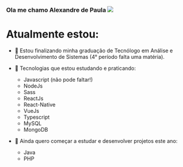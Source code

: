 ### Ola me chamo Alexandre de Paula <img src="https://img.icons8.com/arcade/32/000000/pizza.png"/>

<h1> Atualmente estou: </h1>


- 🌱 Estou finalizando minha graduação de Tecnólogo em Análise e Desenvolvimento de Sistemas (4° período falta uma matéria).

- 🌱 Tecnologias que estou estudando e praticando:
    - Javascript (não pode faltar!)
    - NodeJs
    - Sass
    - ReactJs
    - React-Native
    - VueJs
    - Typescript
    - MySQL
    - MongoDB
    
- 🌱 Ainda quero começar a estudar e desenvolver projetos este ano:
    - Java
    - PHP

